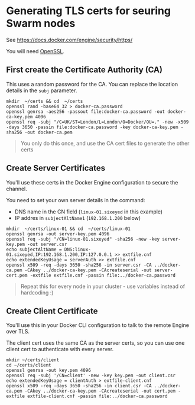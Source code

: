 # Generating TLS certs for seuring Swarm nodes

See https://docs.docker.com/engine/security/https/

You will need [OpenSSL]().

## First create the Certificate Authority (CA)

This uses a random password for the CA. You can replace the location details in the `subj` parameter.

```
mkdir  ~/certs && cd  ~/certs
openssl rand -base64 32 > docker-ca.password
openssl genrsa -aes256 -passout file:docker-ca.password -out docker-ca-key.pem 4096
openssl req -subj "/C=UK/ST=London/L=London/O=Docker/OU=." -new -x509 -days 3650 -passin file:docker-ca.password -key docker-ca-key.pem -sha256 -out docker-ca.pem
```

> You only do this once, and use the CA cert files to generate the other certs


## Create Server Certificates

You'll use these certs in the Docker Engine configuration to secure the channel.

You need to set your own server details in the command:

* DNS name in the CN field (`linux-01.sixeyed` in this example)
* IP addres in `subjectAltName1` (`192.168.1.200` below)

```
mkdir  ~/certs/linux-01 && cd  ~/certs/linux-01
openssl genrsa -out server-key.pem 4096
openssl req -subj "/CN=linux-01.sixeyed" -sha256 -new -key server-key.pem -out server.csr
echo subjectAltName = DNS:linux-01.sixeyed,IP:192.168.1.200,IP:127.0.0.1 >> extfile.cnf
echo extendedKeyUsage = serverAuth >> extfile.cnf
openssl x509 -req -days 3650 -sha256 -in server.csr -CA ../docker-ca.pem -CAkey ../docker-ca-key.pem -CAcreateserial -out server-cert.pem -extfile extfile.cnf -passin file:../docker-ca.password
```

> Repeat this for every node in your cluster - use variables instead of hardcoding :)

## Create Client Certificate

You'll use this in your Docker CLI configuration to talk to the remote Engine over TLS. 

The client cert uses the same CA as the server certs, so you can use one client cert to authenticate with every server.

```
mkdir ~/certs/client
cd ~/certs/client
openssl genrsa -out key.pem 4096
openssl req -subj '/CN=client' -new -key key.pem -out client.csr
echo extendedKeyUsage = clientAuth > extfile-client.cnf
openssl x509 -req -days 3650 -sha256 -in client.csr -CA ../docker-ca.pem -CAkey ../docker-ca-key.pem -CAcreateserial -out cert.pem -extfile extfile-client.cnf -passin file:../docker-ca.password
```

